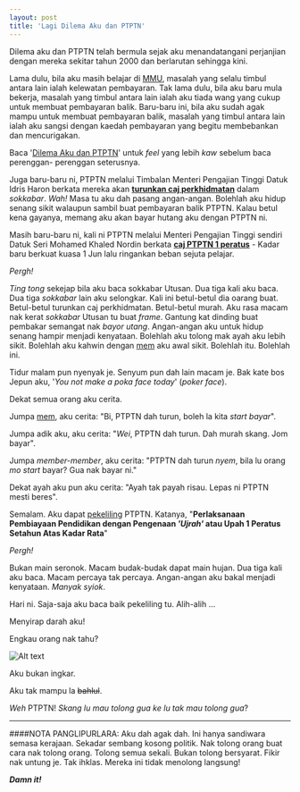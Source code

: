 ```yaml
---
layout: post
title: 'Lagi Dilema Aku dan PTPTN'
---
```


Dilema aku dan PTPTN telah bermula sejak aku menandatangani perjanjian dengan mereka sekitar tahun 2000 dan berlarutan sehingga kini.

Lama dulu, bila aku masih belajar di [MMU](http://www.mmu.edu.my), masalah yang selalu timbul antara lain ialah kelewatan pembayaran. Tak lama dulu, bila aku baru mula bekerja, masalah yang timbul antara lain ialah aku tiada wang yang cukup untuk membuat pembayaran balik. Baru-baru ini, bila aku sudah agak mampu untuk membuat pembayaran balik, masalah yang timbul antara lain ialah aku sangsi dengan kaedah pembayaran yang begitu membebankan dan mencurigakan.

Baca '[Dilema Aku dan PTPTN](http://hello.nazrulhisham.net/2008/06/17/dilema-aku-dan-ptptn/l)' untuk *feel* yang lebih *kaw* sebelum baca perenggan- perenggan seterusnya.

Juga baru-baru ni, PTPTN melalui Timbalan Menteri Pengajian Tinggi Datuk Idris Haron berkata mereka akan [**turunkan caj perkhidmatan**](http://www.utusan.com.my/utusan/info.asp?y=2008&dt=0610&pub=Utusan_Malaysia&sec=Pendidikan&pg=pe_03.htm) dalam *sokkabar*. *Wah!* Masa tu aku dah pasang angan-angan. Bolehlah aku hidup senang sikit walaupun sambil buat pembayaran balik PTPTN. Kalau betul kena gayanya, memang aku akan bayar hutang aku dengan PTPTN ni.

Masih baru-baru ni, kali ni PTPTN melalui Menteri Pengajian Tinggi sendiri Datuk Seri Mohamed Khaled Nordin berkata [**caj PTPTN 1 peratus**](http://www.utusan.com.my/utusan/info.asp?y=2008&dt=0814&pub=Utusan_Malaysia&sec=Muka_Hadapan&pg=mh_01.htm) - Kadar baru berkuat kuasa 1 Jun lalu ringankan beban sejuta pelajar.

*Pergh!*
  
*Ting tong* sekejap bila aku baca sokkabar Utusan. Dua tiga kali aku baca. Dua tiga *sokkabar* lain aku selongkar. Kali ini betul-betul dia oarang buat. Betul-betul turunkan caj perkhidmatan. Betul-betul murah. Aku rasa macam nak kerat
*sokkabar* Utusan tu buat *frame*. Gantung kat dinding buat pembakar semangat nak *bayor utang*. Angan-angan aku untuk hidup senang hampir menjadi kenyataan. Bolehlah aku tolong mak ayah aku lebih sikit. Bolehlah aku kahwin dengan
[mem](http://sputnik--sweetheart.blogspot.com/) aku awal sikit. Bolehlah itu.
Bolehlah ini.
  
Tidur malam pun nyenyak je. Senyum pun dah lain macam je. Bak kate bos Jepun
aku, '*You not make a poka face today*' (*poker face*).

Dekat semua orang aku cerita.
  
Jumpa [mem](http://sputnik--sweetheart.blogspot.com/), aku cerita: "Bi, PTPTN dah turun, boleh la kita *start bayar*".

Jumpa adik aku, aku cerita: "*Wei*, PTPTN dah turun. Dah murah skang. Jom bayar".

Jumpa *member-member*, aku cerita: "PTPTN dah turun *nyem*, bila lu orang *mo start* bayar? Gua nak bayar ni."

Dekat ayah aku pun aku cerita: "Ayah tak payah risau. Lepas ni PTPTN mesti beres".
  
Semalam. Aku dapat [pekeliling](http://www.ptptn.gov.my/docs/Pekeliling/2-2008.pdf) PTPTN. Katanya, "**Perlaksanaan Pembiayaan Pendidikan dengan Pengenaan *'Ujrah'* atau Upah 1 Peratus Setahun Atas Kadar Rata**"

*Pergh!*
  
Bukan main seronok. Macam budak-budak dapat main hujan. Dua tiga kali aku baca. Macam percaya tak percaya. Angan-angan aku bakal menjadi kenyataan. *Manyak syiok*.
  
Hari ni. Saja-saja aku baca baik pekeliling tu. Alih-alih ...

Menyirap darah aku!
  
Engkau orang nak tahu?

![Alt text](http://4.bp.blogspot.com/_e86KQvrn6dg/SPai0xWsx5I/AAAAAAAAACw/_zbbsHcvEpw/s320/ingkar.png)

Aku bukan ingkar.

Aku tak mampu la ~~bahlul~~.

*Weh* PTPTN! *Skang lu mau tolong gua ke lu tak mau tolong gua*?

---
####NOTA PANGLIPURLARA:
Aku dah agak dah. Ini hanya sandiwara semasa kerajaan. Sekadar sembang kosong
politik. Nak tolong orang buat cara nak tolong orang. Tolong semua sekali.
Bukan tolong bersyarat. Fikir nak untung je. Tak ihklas. Mereka ini tidak
menolong langsung!
  
*__Damn it!__*
